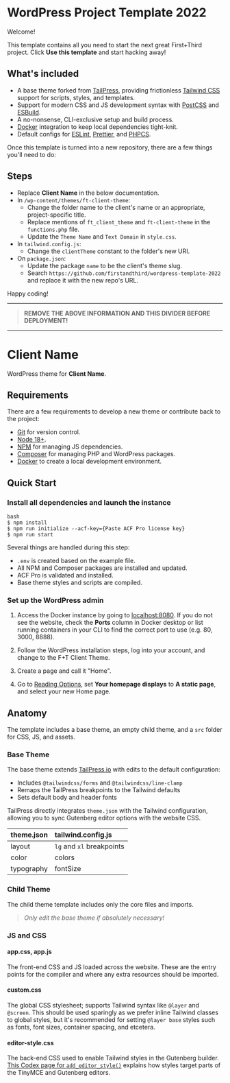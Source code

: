 # WordPress Project Template 2022

Welcome!

This template contains all you need to start the next great First+Third project. Click **Use this template** and start hacking away!

## What's included

- A base theme forked from [TailPress](https://tailpress.io/), providing frictionless [Tailwind CSS](https://tailwindcss.com/) support for scripts, styles, and templates.
- Support for modern CSS and JS development syntax with [PostCSS](https://postcss.org/) and [ESBuild](https://esbuild.github.io/).
- A no-nonsense, CLI-exclusive setup and build process.
- [Docker](https://www.docker.com/) integration to keep local dependencies tight-knit.
- Default configs for [ESLint](https://eslint.org/), [Prettier](https://prettier.io/), and [PHPCS](https://github.com/squizlabs/PHP_CodeSniffer).

Once this template is turned into a new repository, there are a few things you'll need to do:

## Steps

- Replace **Client Name** in the below documentation.
- In `/wp-content/themes/ft-client-theme`:
  - Change the folder name to the client's name or an appropriate, project-specific title.
  - Replace mentions of `ft_client_theme` and `ft-client-theme` in the `functions.php` file.
  - Update the `Theme Name` and `Text Domain` in `style.css`.
- In `tailwind.config.js`:
  - Change the `clientTheme` constant to the folder's new URI.
- On `package.json`:
  - Update the package `name` to be the client's theme slug.
  - Search `https://github.com/firstandthird/wordpress-template-2022` and replace it with the new repo's URL.

Happy coding!

---

> **REMOVE THE ABOVE INFORMATION AND THIS DIVIDER BEFORE DEPLOYMENT!**

---

# Client Name

WordPress theme for **Client Name**.

## Requirements

There are a few requirements to develop a new theme or contribute back to the project:

- [Git](https://git-scm.com/) for version control.
- [Node 18+](https://nodejs.org).
- [NPM](https://www.npmjs.com/) for managing JS dependencies.
- [Composer](https://getcomposer.org/) for managing PHP and WordPress packages.
- [Docker](https://www.docker.com/) to create a local development environment.

## Quick Start

### Install all dependencies and launch the instance

    bash
    $ npm install
    $ npm run initialize --acf-key={Paste ACF Pro license key}
    $ npm run start

Several things are handled during this step:

- `.env` is created based on the example file.
- All NPM and Composer packages are installed and updated.
- ACF Pro is validated and installed.
- Base theme styles and scripts are compiled.

### Set up the WordPress admin

1. Access the Docker instance by going to [localhost:8080](http://localhost:8080). If you do not see the website, check the **Ports** column in Docker desktop or list running containers in your CLI to find the correct port to use (e.g. 80, 3000, 8888).

2. Follow the WordPress installation steps, log into your account, and change to the F+T Client Theme.

3. Create a page and call it "Home".

4. Go to [Reading Options](http://localhost/wp-admin/options-reading.php), set **Your homepage displays** to **A static page**, and select your new Home page.

## Anatomy

The template includes a base theme, an empty child theme, and a `src` folder for CSS, JS, and assets.

### Base Theme

The base theme extends [TailPress.io](https://tailpress.io/) with edits to the default configuration:

- Includes `@tailwindcss/forms` and `@tailwindcss/line-clamp`
- Remaps the TailPress breakpoints to the Tailwind defaults
- Sets default body and header fonts

TailPress directly integrates `theme.json` with the Tailwind configuration, allowing you to sync Gutenberg editor options with the website CSS.

| theme.json | tailwind.config.js        |
| :--------- | :------------------------ |
| layout     | `lg` and `xl` breakpoints |
| color      | colors                    |
| typography | fontSize                  |

### Child Theme

The child theme template includes only the core files and imports.

> _Only edit the base theme if absolutely necessary!_

### JS and CSS

#### app.css, app.js

The front-end CSS and JS loaded across the website. These are the entry points for the compiler and where any extra resources should be imported.

#### custom.css

The global CSS stylesheet; supports Tailwind syntax like `@layer` and `@screen`. This should be used sparingly as we prefer inline Tailwind classes to global styles, but it's recommended for setting `@layer base` styles such as fonts, font sizes, container spacing, and etcetera.

#### editor-style.css

The back-end CSS used to enable Tailwind styles in the Gutenberg builder. [This Codex page for `add_editor_style()`](https://developer.wordpress.org/reference/functions/add_editor_style/) explains how styles target parts of the TinyMCE and Gutenberg editors.
